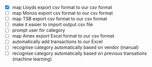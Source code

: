 - [x] map Lloyds export csv format to our csv format
- [ ] map Monzo export csv format to our csv format
- [ ] map TSB export csv format to our csv format
- [ ] make it easier to import output csv file
- [ ] prompt user for category
- [ ] map Amex export Excel format to our csv format
- [ ] automatically add transactions to our Excel
- [ ] recognise category automatically based on vendor (manual)
- [ ] recognise category automatically based on previous transations (machine learning)
